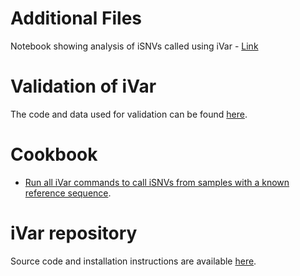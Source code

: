 # Additional Files

Notebook showing analysis of iSNVs called using iVar - [Link](https://andersen-lab.github.io/paper_2018_primalseq-ivar/analysis.html)

# Validation of iVar

The code and data used for validation can be found [here](https://github.com/andersen-lab/ivar-validation.git).

# Cookbook

* [Run all iVar commands to call iSNVs from samples with a known reference sequence](https://github.com/andersen-lab/paper_2018_primalseq-ivar/blob/master/cookbook/CookBook.ipynb).

# iVar repository

Source code and installation instructions are available [here](https://github.com/andersen-lab/ivar).
